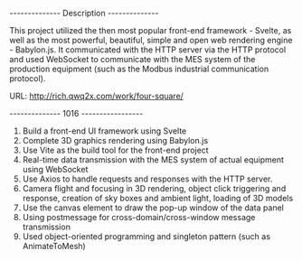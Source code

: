 -------------- Description --------------

This project utilized the then most popular front-end framework - Svelte, as well as the most powerful, beautiful, simple and open web rendering engine - Babylon.js. It communicated with the HTTP server via the HTTP protocol and used WebSocket to communicate with the MES system of the production equipment (such as the Modbus industrial communication protocol).


URL: http://rich.qwq2x.com/work/four-square/


-------------- 1016 -----------------
1. Build a front-end UI framework using Svelte
2. Complete 3D graphics rendering using Babylon.js
3. Use Vite as the build tool for the front-end project
4. Real-time data transmission with the MES system of actual equipment using WebSocket
5. Use Axios to handle requests and responses with the HTTP server.
6. Camera flight and focusing in 3D rendering, object click triggering and response, creation of sky boxes and ambient light, loading of 3D models
7. Use the canvas element to draw the pop-up window of the data panel
8. Using postmessage for cross-domain/cross-window message transmission
9. Used object-oriented programming and singleton pattern (such as AnimateToMesh)

